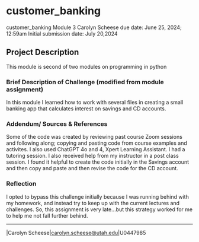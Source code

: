 # customer_banking
customer_banking
Module 3
Carolyn Scheese
due date: June 25, 2024;  12:59am
Initial submission date: July 20,2024

## Project Description 
This module is second of two modules on programming in python

### Brief Description of Challenge (modified from module assignment)
In this module I learned how to work with several files in creating a small banking app that calculates interest on savings and CD accounts. 

### Addendum/ Sources & References
Some of the code was created by reviewing past course Zoom sessions and following along; copying and pasting code from course examples and activites. I also used ChatGPT 4o and 4, Xpert Learning Assistant. I had a tutoring session. I also received help from my instructor in a post class session. I found it helpful to create the code initially in the Savings account and then copy and paste and then revise the code for the CD account. 


### Reflection
I opted to bypass this challenge initially because I was running behind with my homework, and instead try to keep up with the current lectures and challenges. So, this assignment is very late...but this strategy worked for me to help me not fall further behind. 

***
|Carolyn Scheese|carolyn.scheese@utah.edu|U0447985
